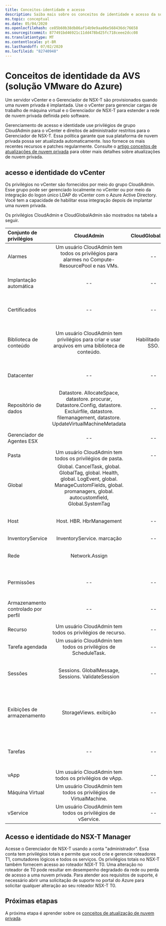 ```yaml
---
title: Conceitos-identidade e acesso
description: Saiba mais sobre os conceitos de identidade e acesso da solução do Azure VMware (AVS)
ms.topic: conceptual
ms.date: 05/04/2020
ms.openlocfilehash: ce85b60b38db86af14b9e9aa06e568436dc76658
ms.sourcegitcommit: 877491bd46921c11dd478bd25fc718ceee2dcc08
ms.translationtype: MT
ms.contentlocale: pt-BR
ms.lasthandoff: 07/02/2020
ms.locfileid: "82740948"
---
```

# <a name="azure-vmware-solution-avs-identity-concepts"></a>Conceitos de identidade da AVS (solução VMware do Azure)

Um servidor vCenter e o Gerenciador de NSX-T são provisionados quando uma nuvem privada é implantada. Use o vCenter para gerenciar cargas de trabalho de máquina virtual e o Gerenciador de NSX-T para estender a rede de nuvem privada definida pelo software.

Gerenciamento de acesso e identidade use privilégios de grupo CloudAdmin para o vCenter e direitos de administrador restritos para o Gerenciador de NSX-T. Essa política garante que sua plataforma de nuvem privada possa ser atualizada automaticamente. Isso fornece os mais recentes recursos e patches regularmente. Consulte o [artigo conceitos de atualizações de nuvem privada][concepts-upgrades] para obter mais detalhes sobre atualizações de nuvem privada.

## <a name="vcenter-access-and-identity"></a>acesso e identidade do vCenter

Os privilégios no vCenter são fornecidos por meio do grupo CloudAdmin. Esse grupo pode ser gerenciado localmente no vCenter ou por meio da integração do logon único LDAP do vCenter com o Azure Active Directory. Você tem a capacidade de habilitar essa integração depois de implantar uma nuvem privada.

Os privilégios CloudAdmin e CloudGlobalAdmin são mostrados na tabela a seguir.

|  Conjunto de privilégios           | CloudAdmin | CloudGlobalAdmin | Comentário |
| :---                     |    :---:   |       :---:      |   :--:  |
|  Alarmes                  | Um usuário CloudAdmin tem todos os privilégios para alarmes no Compute-ResourcePool e nas VMs.     |          --        |  -- |
|  Implantação automática             |  --  |        --        |  A Microsoft faz o gerenciamento de hosts.  |
|  Certificados            |  --  |        --       |  A Microsoft faz o gerenciamento de certificados.  |
|  Biblioteca de conteúdo         | Um usuário CloudAdmin tem privilégios para criar e usar arquivos em uma biblioteca de conteúdo.    |         Habilitado com SSO.         |  A Microsoft distribuirá arquivos na biblioteca de conteúdo para hosts ESXi.  |
|  Datacenter              |  --  |        --          |  A Microsoft faz todas as operações de data center.  |
|  Repositório de dados               | Datastore. AllocateSpace, datastore. procurar, Datastore.Config, datastore. Excluirfile, datastore. filemanagement, datastore. UpdateVirtualMachineMetadata     |    --    |   -- |
|  Gerenciador de Agentes ESX       |  --  |         --       |  A Microsoft faz todas as operações.  |
|  Pasta                  |  Um usuário CloudAdmin tem todos os privilégios de pasta.     |  --  |  --  |
|  Global                  |  Global. CancelTask, global. GlobalTag, global. Health, global. LogEvent, global. ManageCustomFields, global. promanagers, global. autocustomfield, Global.SystemTag         |                  |    |
|  Host                    |  Host. HBR. HbrManagement      |        --          |  A Microsoft faz todas as outras operações de host.  |
|  InventoryService        |  InventoryService. marcação      |        --          |  --  |
|  Rede                 |  Network.Assign    |                  |  A Microsoft faz todas as outras operações de rede.  |
|  Permissões             |  --  |        --       |  A Microsoft faz todas as operações de permissões.  |
|  Armazenamento controlado por perfil  |  --  |        --       |  A Microsoft faz todas as operações de perfil.  |
|  Recurso                |  Um usuário CloudAdmin tem todos os privilégios de recurso.        |      --       | --   |
|  Tarefa agendada          |  Um usuário CloudAdmin tem todos os privilégios de ScheduleTask.   |   --   | -- |
|  Sessões                |  Sessions. GlobalMessage, Sessions. ValidateSession      |   --   |  A Microsoft realiza todas as outras operações de sessão.  |
|  Exibições de armazenamento           |  StorageViews. exibição   |        --          |  A Microsoft faz todas as outras operações de exibição de armazenamento (configure service).  |
|  Tarefas                   |  --  |  --   |  A Microsoft gerencia extensões que gerenciam tarefas.  |
|  vApp                    |  Um usuário CloudAdmin tem todos os privilégios de vApp.  |  --  |  --  |
|  Máquina Virtual         |  Um usuário CloudAdmin tem todos os privilégios de VirtualMachine.  |  --  |  --  |
|  vService                |  Um usuário CloudAdmin tem todos os privilégios de vService.  |  --  |  --  |

## <a name="nsx-t-manager-access-and-identity"></a>Acesso e identidade do NSX-T Manager

Acesse o Gerenciador de NSX-T usando a conta "administrador". Essa conta tem privilégios totais e permite que você crie e gerencie roteadores T1, comutadores lógicos e todos os serviços. Os privilégios totais no NSX-T também fornecem acesso ao roteador NSX-T T0. Uma alteração no roteador de T0 pode resultar em desempenho degradado da rede ou perda de acesso a uma nuvem privada. Para atender aos requisitos de suporte, é necessário abrir uma solicitação de suporte no portal do Azure para solicitar qualquer alteração ao seu roteador NSX-T T0.
  
## <a name="next-steps"></a>Próximas etapas

A próxima etapa é aprender sobre os [conceitos de atualização de nuvem privada][concepts-upgrades].

<!-- LINKS - external -->

<!-- LINKS - internal -->
[concepts-upgrades]: ./concepts-upgrades.md